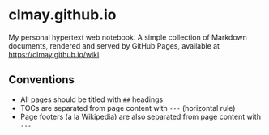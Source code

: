 # clmay.github.io

My personal hypertext web notebook. A simple collection of Markdown documents,
rendered and served by GitHub Pages, available at https://clmay.github.io/wiki.

## Conventions

- All pages should be titled with `##` headings
- TOCs are separated from page content with `---` (horizontal rule)
- Page footers (a la Wikipedia) are also separated from page content with `---`

